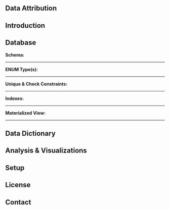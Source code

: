<!-- markdownlint-disable first-line-h1 -->
<!-- markdownlint-disable html -->
<!-- markdownlint-disable no-duplicate-header -->

## Data Attribution

## Introduction

## Database

**Schema:**

---

**ENUM Type(s):**

---

**Unique & Check Constraints:**

---

**Indexes:**

---

**Materialized View:**

---

## Data Dictionary

## Analysis & Visualizations

## Setup

## License

## Contact
